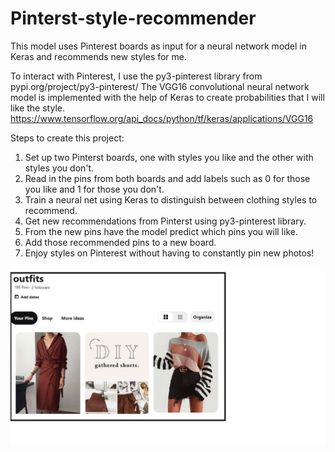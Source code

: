 # Pinterst-style-recommender

This model uses Pinterest boards as input for a neural network model in Keras and recommends new styles for me.

To interact with Pinterest, I use the py3-pinterest library from pypi.org/project/py3-pinterest/
The VGG16 convolutional neural network model is implemented with the help of Keras to create probabilities that I will like the style. 
https://www.tensorflow.org/api_docs/python/tf/keras/applications/VGG16

Steps to create this project:
1. Set up two Pinterst boards, one with styles you like and the other with styles you don't.
2. Read in the pins from both boards and add labels such as 0 for those you like and 1 for those you don't.
3. Train a neural net using Keras to distinguish between clothing styles to recommend.
4. Get new recommendations from Pinterst using py3-pinterest library. 
5. From the new pins have the model predict which pins you will like.
6. Add those recommended pins to a new board.
7. Enjoy styles on Pinterest without having to constantly pin new photos!

![pinterest style](https://github.com/kodum13/Pinterst-style-recommender/blob/master/pinterst_style.png)
